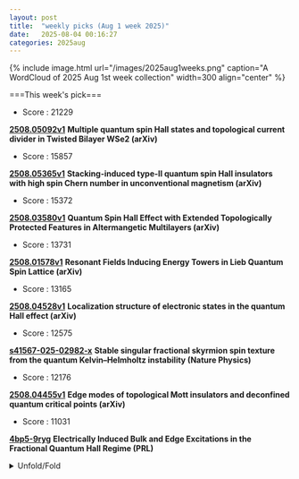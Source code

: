 ```yaml
---
layout: post
title:  "weekly picks (Aug 1 week 2025)"
date:   2025-08-04 00:16:27
categories: 2025aug
---
```


{% include image.html url="/images/2025aug1weeks.png" caption="A WordCloud of 2025 Aug 1st week collection" width=300 align="center" %}




===This week's pick===


* Score : 21229

**[2508.05092v1](https://arxiv.org/abs/2508.05092)** **Multiple quantum spin Hall states and topological current divider in Twisted Bilayer WSe2 (arXiv)**



* Score : 15857

**[2508.05365v1](https://arxiv.org/abs/2508.05365)** **Stacking-induced type-II quantum spin Hall insulators with high spin Chern number in unconventional magnetism (arXiv)**





* Score : 15372

**[2508.03580v1](https://arxiv.org/abs/2508.03580)** **Quantum Spin Hall Effect with Extended Topologically Protected Features in Altermangetic Multilayers (arXiv)**


* Score : 13731

**[2508.01578v1](https://arxiv.org/abs/2508.01578)** **Resonant Fields Inducing Energy Towers in Lieb Quantum Spin Lattice (arXiv)**


* Score : 13165

**[2508.04528v1](https://arxiv.org/abs/2508.04528)** **Localization structure of electronic states in the quantum Hall effect (arXiv)**


* Score : 12575

**[s41567-025-02982-x](https://www.nature.com/articles/s41567-025-02982-x)** **Stable singular fractional skyrmion spin texture from the quantum Kelvin–Helmholtz instability (Nature Physics)**

* Score : 12176

**[2508.04455v1](https://arxiv.org/abs/2508.04455)** **Edge modes of topological Mott insulators and deconfined quantum critical points (arXiv)**


* Score : 11031

**[4bp5-9ryg](http://link.aps.org/doi/10.1103/4bp5-9ryg)** **Electrically Induced Bulk and Edge Excitations in the Fractional Quantum Hall Regime (PRL)**


<details id="myDetails">
  <summary> Unfold/Fold </summary>
  {% capture markdowncontent %}


---
08/09







1. **[mqjd-rwrb](http://link.aps.org/doi/10.1103/mqjd-rwrb)** Search for Higher Harmonic Signals from Close White Dwarf Binaries in the mHz Band (PRL)

1. **[ljbj-tz7g](http://link.aps.org/doi/10.1103/ljbj-tz7g)** Polarization Faticons: Chiral Localized Structures in Self-Defocusing Kerr Resonators (PRL)

1. **[nsg2-scpg](http://link.aps.org/doi/10.1103/nsg2-scpg)** Charged Particle Cross-Field Transport due to Geometric Jumps of Adiabatic Invariant (PRL)

1. **[s31t-tjl9](http://link.aps.org/doi/10.1103/s31t-tjl9)** Emergent Universal Drag Law in a Model of Superflow (PRL)

1. **[ty86-f2yt](http://link.aps.org/doi/10.1103/ty86-f2yt)** Persistent Spin Grids with a Spin-Orbit-Coupled 2D Electron Gas (PRL)

1. **[wjvv-lp7n](http://link.aps.org/doi/10.1103/wjvv-lp7n)** Observation and Control of Chiral Spin Frustration in BiYIG Thin Films (PRL)

1. **[j5cv-rffq](http://link.aps.org/doi/10.1103/j5cv-rffq)** Coherent Coulomb Intra- and Intervalley Many-Body Effects in Single-Layer Transition Metal Dichalcogenides (PRL)

1. **[5pks-qz6b](http://link.aps.org/doi/10.1103/5pks-qz6b)** Systematic Biases in Estimating the Properties of Black Holes Due to Inaccurate Gravitational-Wave Models (PRX)

1. **[7l91-gw77](http://link.aps.org/doi/10.1103/7l91-gw77)** Geometric Floquet Theory (PRX)

1. **[8wjq-ns94](http://link.aps.org/doi/10.1103/8wjq-ns94)** Thermodynamic uncertainty relation of a quantum mechanically coupled two-qubit system (PRR)

1. **[h9b6-md2f](http://link.aps.org/doi/10.1103/h9b6-md2f)** Multiple physical quantities sensors based on non-Hermitian topological systems with an impurity (PRR)

1. **[m3np-p5xj](http://link.aps.org/doi/10.1103/m3np-p5xj)** Entanglement asymmetry dynamics in random quantum circuits (PRR)

1. **[vh99-hdhh](http://link.aps.org/doi/10.1103/vh99-hdhh)** Mobile impurity in a two-leg bosonic ladder (PRR)

1. **[1yr5-sn98](http://link.aps.org/doi/10.1103/1yr5-sn98)** Nonlocal correlations in quantum energy teleportation: Perspectives from their Majorana representations and information thermodynamics (PRR)

1. **[f63d-4hrh](http://link.aps.org/doi/10.1103/f63d-4hrh)** Coincidence measurement of two-photon double ionization of argon through an autoionizing resonance (PRRL)

1. **[6msj-wh2f](http://link.aps.org/doi/10.1103/6msj-wh2f)** Quantum-limited imaging of a nanomechanical resonator with a spatial mode sorter (PRRL)




---
08/08


1. **[2508.04763v1](https://arxiv.org/abs/2508.04763)** Unstable periodic orbits galore and quantum hyperscarring in highly frustrated magnets (arXiv)

1. **[2508.04773v1](https://arxiv.org/abs/2508.04773)** Spin-resolved quasiparticle interference patterns on altermagnets via non-spin-resolved scanning tunneling microscopy (arXiv)

1. **[2508.04788v1](https://arxiv.org/abs/2508.04788)** Quantum-impurity sensing of altermagnetic order (arXiv)

1. **[2508.04835v1](https://arxiv.org/abs/2508.04835)** A Comprehensive Study on A2PdH2: From Ambient to High Pressure (arXiv)

1. **[2508.04867v1](https://arxiv.org/abs/2508.04867)** Robust surface superconductivity and vortex lattice in the Weyl semimetal gamma-PtBi2 (arXiv)

1. **[2508.04909v1](https://arxiv.org/abs/2508.04909)** Observation of \sigma-\pi coupling and mode selection in optically trapped artificial polariton molecules (arXiv)

1. **[2508.04910v1](https://arxiv.org/abs/2508.04910)** Micromagnetic Design of Bias-Free Reconfigurable Microwave Properties in Hexagonal Shaped Multilayer Nanomagnets (arXiv)

1. **[2508.04927v1](https://arxiv.org/abs/2508.04927)** Engineering Topological Materials (arXiv)

1. **[2508.04935v1](https://arxiv.org/abs/2508.04935)** Chern junctions in Moire-Patterned Graphene/PbI2 (arXiv)

1. **[2508.04973v1](https://arxiv.org/abs/2508.04973)** Extraordinary surface critical behavior induced by a topological dimer phase in a two-dimensional Heisenberg quantum magnet (arXiv)

1. **[2508.05010v1](https://arxiv.org/abs/2508.05010)** Strongly correlated electronic superconductivity in the noncentrosymmetric Re-Os-based high/medium-entropy alloys (arXiv)

1. **[2508.05030v1](https://arxiv.org/abs/2508.05030)** Aharonov-Bohm interference from coherent spin-polarized edge transport in Fe(Te,Se) superconducting rings (arXiv)

1. **[2508.05057v1](https://arxiv.org/abs/2508.05057)** Theory of magnon hydrodynamics in collinear antiferromagnets (arXiv)

1. **[2508.05075v1](https://arxiv.org/abs/2508.05075)** Superconducting gap symmetry of 2DEG at (111)-oriented LaAlO3/SrTiO3 interface (arXiv)



1. **[2508.05101v1](https://arxiv.org/abs/2508.05101)** Non-Hermitian superconducting diode effect (arXiv)

1. **[2508.05133v1](https://arxiv.org/abs/2508.05133)** Symmetry breaking and competing valence bond states in the star lattice Heisenberg antiferromagnet (arXiv)

1. **[2508.05196v1](https://arxiv.org/abs/2508.05196)** Electronic mean free path of the cuprate superconductor Bi2Sr2CaCu2O8+delta from thermal Hall conductivity (arXiv)

1. **[2508.05203v1](https://arxiv.org/abs/2508.05203)** Unraveling Size Dependent Bi- and Tri-exciton Characteristics in CdSe/CdS Core/Shell Quantum Dots via Ensemble Time Gated Heralded Spectroscopy (arXiv)

1. **[2508.05216v1](https://arxiv.org/abs/2508.05216)** Quantum criticality and emergent orders in the spin-1 bilinear-biquadratic-Kitaev chain (arXiv)



1. **[2508.05403v1](https://arxiv.org/abs/2508.05403)** Quantum many-body scarring from Kramers-Wannier duality (arXiv)

1. **[2508.05406v1](https://arxiv.org/abs/2508.05406)** Global Tensor Network Renormalization for 2D Quantum systems: A new window to probe universal data from thermal transitions (arXiv)

1. **[2508.05413v1](https://arxiv.org/abs/2508.05413)** Universal relations between thermoelectrics and noise in mesoscopic transport across a tunnel junction (arXiv)

1. **[2508.05494v1](https://arxiv.org/abs/2508.05494)** Symmetry Resolved Entanglement Entropy in a Non-Abelian Fractional Quantum Hall State (arXiv)

1. **[2508.05576v1](https://arxiv.org/abs/2508.05576)** Nonreciprocal inertial spin-wave dynamics in twisted magnetic nanostrips (arXiv)

1. **[2508.04774v1](https://arxiv.org/abs/2508.04774)** Universal quantum phase classification on quantum computers from machine learning (arXiv)

1. **[2508.04990v1](https://arxiv.org/abs/2508.04990)** Generalization of anomaly formula for time reversal symmetry in (2+1)D abelian bosonic TQFTs (arXiv)

1. **[2508.05300v1](https://arxiv.org/abs/2508.05300)** Enhanced spin-to-charge conversion in La0.67Sr0.33MnO3/NdNiO3 bilayers at the nickelate metal-insulator phase transition (arXiv)

1. **[2508.05333v1](https://arxiv.org/abs/2508.05333)** High Purcell enhancement in all-TMDC nanobeam resonator designs with optically active monolayers for nanolasers (arXiv)






---
08/07




1. **[science.adu5329](https://www.science.org/doi/10.1126/science.adu5329)** Single-photon detection enabled by negative differential conductivity in moiré superlattices (Science)

1. **[ne-fifth-computer-science-papers-may-include-ai-content](https://www.science.org/content/article/one-fifth-computer-science-papers-may-include-ai-content)** One-fifth of computer science papers may include AI content (Science)


1. **[s41567-025-02962-1](https://www.nature.com/articles/s41567-025-02962-1)** Frustrated electron motion arising from the orbital configuration in a layered metal (Nature Physics)

1. **[s41567-025-02988-5](https://www.nature.com/articles/s41567-025-02988-5)** Fast optical control of a coherent hole spin in a microcavity (Nature Physics)

1. **[s41567-025-02953-2](https://www.nature.com/articles/s41567-025-02953-2)** Frustrated electron hopping from the orbital configuration in a two-dimensional lattice (Nature Physics)

1. **[s41598-025-14399-w](https://www.nature.com/articles/s41598-025-14399-w)** Author Correction: Legendre based neural networks integrated with heuristic algorithms for the analysis of Lorenz chaotic model: an intelligent and comparative study (Scientific Reports)





1. **[k1gq-k8m7](http://link.aps.org/doi/10.1103/k1gq-k8m7)** Strong Kitaev Interaction in BaCo2(AsO4)2 (PRL)




1. **[2508.03761v1](https://arxiv.org/abs/2508.03761)** Topological domain-wall states from Umklapp scattering in twisted bilayer graphene (arXiv)

1. **[2508.03821v1](https://arxiv.org/abs/2508.03821)** Absence of dissipation-free topological edge states in quadratic open fermions (arXiv)

1. **[2508.03873v1](https://arxiv.org/abs/2508.03873)** Microwave characterization of superconducting coplanar resonators made out of granular aluminium (arXiv)

1. **[2508.03899v1](https://arxiv.org/abs/2508.03899)** Longitudinal magnons in large-S easy-axis magnets (arXiv)

1. **[2508.03915v1](https://arxiv.org/abs/2508.03915)** Composite Fermion Theory of Fractional Chern Insulator Stability (arXiv)

1. **[2508.03928v1](https://arxiv.org/abs/2508.03928)** Hybrid metal-semiconductor quantum dots in InAs as a platform for quantum simulation (arXiv)

1. **[2508.03995v1](https://arxiv.org/abs/2508.03995)** Angle-resolved photoemission intensity for multi-orbital bands: Complex interplay between the self-energy matrix and the optical matrix elements (arXiv)

1. **[2508.04007v1](https://arxiv.org/abs/2508.04007)** Transmon qubit using Sn as a junction superconductor (arXiv)

1. **[2508.04142v1](https://arxiv.org/abs/2508.04142)** Straightforward Method to Orient Black Phosphorus from Bulk to Thin Layers using a Standard Green Laser (arXiv)

1. **[2508.04184v1](https://arxiv.org/abs/2508.04184)** Effect of screening on Seebeck coefficient in bilayer graphene/AlGaAs electron gas (arXiv)

1. **[2508.04188v1](https://arxiv.org/abs/2508.04188)** d-vector precession induced pumping in topological p-wave superconductors (arXiv)

1. **[2508.04212v1](https://arxiv.org/abs/2508.04212)** Symmetric versus antisymmetric strain tuning of the valence transition in Yb(In1-xAgx)Cu4 (arXiv)

1. **[2508.04238v1](https://arxiv.org/abs/2508.04238)** Cooperative Jahn-Teller dynamics of boron clusters in the infrared conductivity of heavy fermion metal CeB6 and unconventional superconductor ZrB12 (arXiv)

1. **[2508.04385v1](https://arxiv.org/abs/2508.04385)** Ultrafast Raman probe of the photoinduced superconducting to normal state transition in the cuprate Bi2Sr2CaCu2O8+delta (arXiv)

1. **[2508.04433v1](https://arxiv.org/abs/2508.04433)** Nematic chiral Superconductivity driven by chiral loop current order in kagome metals (arXiv)

1. **[2508.04449v1](https://arxiv.org/abs/2508.04449)** Inelastic electron tunneling through adatoms and molecular nanomagnets (arXiv)

1. **[2508.04455v1](https://arxiv.org/abs/2508.04455)** Edge modes of topological Mott insulators and deconfined quantum critical points (arXiv)

1. **[2508.04519v1](https://arxiv.org/abs/2508.04519)** Density of States (Gate) - Controlled Andreev Molecule and Sensor (arXiv)



1. **[2508.04554v1](https://arxiv.org/abs/2508.04554)** Intertwined Electron pairing in the Bilayer Two-orbital Kanamori-Hubbard Model: a Unified Picture of Two Superconductivities in La3Ni2O7 (arXiv)

1. **[2508.04574v1](https://arxiv.org/abs/2508.04574)** Quantum and classical Shapiro steps in small Josephson junctions (arXiv)

1. **[2508.04620v1](https://arxiv.org/abs/2508.04620)** Light induced transitions of valley Chern numbers and flat bands in a non-twisted moire graphene-hexagonal boron nitride superlattice (arXiv)

1. **[2508.03802v1](https://arxiv.org/abs/2508.03802)** Geometric fragmentation and anomalous thermalization in cubic dimer model (arXiv)

1. **[2508.03973v1](https://arxiv.org/abs/2508.03973)** Charge sensitivity in the transmon regime (arXiv)

1. **[2508.04321v1](https://arxiv.org/abs/2508.04321)** High-Sensitivity Photonic Crystal Biosensors using Topological Light Trapping (arXiv)

1. **[2508.04388v1](https://arxiv.org/abs/2508.04388)** Theory of circular dichroism in resonant inelastic x-ray scattering (arXiv)

1. **[2508.04477v1](https://arxiv.org/abs/2508.04477)** Nature of field-induced transitions and hysteretic magnetoresistance in non-collinear antiferromagnet EuIn2As2 (arXiv)

1. **[2508.04591v1](https://arxiv.org/abs/2508.04591)** Growth of few-layer molecular crystals of PTCDI on hexagonal boron nitride by microspacing air-gap sublimation (arXiv)

1. **[2508.04693v1](https://arxiv.org/abs/2508.04693)** Finite 2-group gauge theory and its 3+1D lattice realization (arXiv)










---
08/06



1. **[s41467-025-62773-z](https://www.nature.com/articles/s41467-025-62773-z)** Author Correction: Topology meets time-reversal symmetry breaking in FeSe<sub>1−<i>x</i></sub>Te<sub><i>x</i></sub> superconductors (Nature Communications)

1. **[s41467-025-62458-7](https://www.nature.com/articles/s41467-025-62458-7)** Two-step detection of Lewy body pathology via smell-function testing and CSF α-synuclein seed amplification (Nature Communications)

1. **[s41598-025-13980-7](https://www.nature.com/articles/s41598-025-13980-7)** Ultrasensitive detection of amlodipine using plasmonic optical fiber sensors enhanced with graphene oxide and chitosan nanocomposite (Scientific Reports)

1. **[s41598-025-13928-x](https://www.nature.com/articles/s41598-025-13928-x)** Coal-forming sedimentary model and its control on vertical reservoir heterogeneity of the upper carboniferous Benxi formation in Ordos basin, China (Scientific Reports)






1. **[5vyx-k877](http://link.aps.org/doi/10.1103/5vyx-k877)** Critical Dynamics in Short-Range Quadratic Hamiltonians (PRL)

1. **[p1z9-6w93](http://link.aps.org/doi/10.1103/p1z9-6w93)** Scalable Improvement of the Generalized Toffoli Gate Realization Using Trapped-Ion-Based Qutrits (PRL)

1. **[dy4m-gq5c](http://link.aps.org/doi/10.1103/dy4m-gq5c)** Continuous-Variable Designs and Design-Based Shadow Tomography from Random Lattices (PRL)

1. **[14xz-d7xf](http://link.aps.org/doi/10.1103/14xz-d7xf)** Nature of Phase Transitions and Metastability in Scalar-Tensor Theories (PRL)

1. **[fsg7-bs7q](http://link.aps.org/doi/10.1103/fsg7-bs7q)** Universality of Rényi Entropy in Conformal Field Theory (PRL)





1. **[7lm1-wm3y](http://link.aps.org/doi/10.1103/7lm1-wm3y)** Dynamically Induced Multiferroic Polarization (PRL)

1. **[cdvf-xnfw](http://link.aps.org/doi/10.1103/cdvf-xnfw)** Mach Reflection and Expansion of Two-Dimensional Dispersive Shock Waves (PRL)

1. **[4783-dkt8](http://link.aps.org/doi/10.1103/4783-dkt8)** Real 2D Galvanostatic Model: Encoding Physicochemical Heterogeneity into a Full Battery (PRL)




1. **[2508.02781v1](https://arxiv.org/abs/2508.02781)** Quantum Geometry of Altermagnetic Magnons Probed by Light (arXiv)

1. **[2508.03028v1](https://arxiv.org/abs/2508.03028)** Self-assembled fluorescent nanodiamond layers for quantum imaging (arXiv)

1. **[2508.03029v1](https://arxiv.org/abs/2508.03029)** Dichotomy of flat bands in the van der Waals ferromagnet Fe5GeTe2 (arXiv)

1. **[2508.03033v1](https://arxiv.org/abs/2508.03033)** Observation of Embedded Topology in a Trivial Bulk via Projective Crystal Symmetry (arXiv)

1. **[2508.03035v1](https://arxiv.org/abs/2508.03035)** Dielectric Substrate Dependence of Thermoelectric Transport in BLG-GaAs-BLG Heterostructures (arXiv)

1. **[2508.03116v1](https://arxiv.org/abs/2508.03116)** Electronic ordering driven by flat band nesting in a van der Waals magnet Fe5GeTe2 (arXiv)

1. **[2508.03219v1](https://arxiv.org/abs/2508.03219)** Quantum Bipolar Thermoelectricity (arXiv)

1. **[2508.03234v1](https://arxiv.org/abs/2508.03234)** Organic altermagnets based in two-dimensional nanographene frameworks (arXiv)

1. **[2508.03257v1](https://arxiv.org/abs/2508.03257)** Microscopic Theory of Light-Induced Coherent Phonons Mediated by Quantum Geometry (arXiv)

1. **[2508.03290v1](https://arxiv.org/abs/2508.03290)** Berry Curvature of Low-Energy Excitons in Rhombohedral Graphene (arXiv)

1. **[2508.03347v1](https://arxiv.org/abs/2508.03347)** From Wye-Delta to Cross-Square Recursion Configurations in Graphene-Based Quantum Hall Arrays (arXiv)

1. **[2508.03364v1](https://arxiv.org/abs/2508.03364)** Engineering subgap states in superconductors by altermagnetism (arXiv)

1. **[2508.03378v1](https://arxiv.org/abs/2508.03378)** Magnon Spin Current Modulation through Site-Specific Doping in a Compensated Iron Garnet (arXiv)

1. **[2508.03414v1](https://arxiv.org/abs/2508.03414)** Interstitial oxygen order and its competition with superconductivity in La2PrNi2O7+delta (arXiv)

1. **[2508.03528v1](https://arxiv.org/abs/2508.03528)** Out-of-equilibrium nonlinear model of thermoelectricity in superconducting tunnel junctions (arXiv)



1. **[2508.03659v1](https://arxiv.org/abs/2508.03659)** A noninvasive and nonadiabatic quantum Maxwell demon (arXiv)

1. **[2508.03664v1](https://arxiv.org/abs/2508.03664)** Ising spin ladders of orthopyroxene CoGeO3 (arXiv)

1. **[2508.02788v1](https://arxiv.org/abs/2508.02788)** Measurement-Induced Entanglement in Conformal Field Theory (arXiv)

1. **[2508.02793v1](https://arxiv.org/abs/2508.02793)** Strong electron-electron interactions in a dilute weakly-localized metal near a metal-to-insulator transition (arXiv)

1. **[2508.02946v1](https://arxiv.org/abs/2508.02946)** Observation of Purcell Effect in Electrically Coupled Cavity-Magnet System (arXiv)

1. **[2508.02956v1](https://arxiv.org/abs/2508.02956)** Autonomous Inorganic Materials Discovery via Multi-Agent Physics-Aware Scientific Reasoning (arXiv)

1. **[2508.03045v1](https://arxiv.org/abs/2508.03045)** Simultaneous photonic and phononic bandgaps in a hexagonal lattice geometry with gradually transforming circular-to-triangular air gap holes (arXiv)

1. **[2508.03302v1](https://arxiv.org/abs/2508.03302)** Topological invariants and topological charges in photonic systems (arXiv)

1. **[2508.03427v1](https://arxiv.org/abs/2508.03427)** Symmetry-breaking-induced topology in FeSe (arXiv)

1. **[2508.03450v1](https://arxiv.org/abs/2508.03450)** Macroscopic entanglement between localized domain walls inside a cavity (arXiv)

1. **[2508.03532v1](https://arxiv.org/abs/2508.03532)** Comments on QED3 in a Magnetic Field (arXiv)










---
08/05


1. **[s41567-025-03013-5](https://www.nature.com/articles/s41567-025-03013-5)** Author Correction: High-efficiency optical training of itinerant two-dimensional magnets (Nature Physics)

1. **[s41563-025-02304-9](https://www.nature.com/articles/s41563-025-02304-9)** Reconfigurable magnetic order in 2D materials (Nature Materials)





1. **[kzf6-yx24](http://link.aps.org/doi/10.1103/kzf6-yx24)** Chirally Protected State Manipulation by Tuning One-Dimensional Statistics (PRL)

1. **[qs29-2xqc](http://link.aps.org/doi/10.1103/qs29-2xqc)** Ising Machine by Dimensional Collapse of Nonlinear Polarization Oscillators (PRL)

1. **[mbjb-x6mn](http://link.aps.org/doi/10.1103/mbjb-x6mn)** Visualization of Intervalley Coherent Phase in PtSe2/bilayer Graphene Heterojunction (PRL)

1. **[84p5-s6lj](http://link.aps.org/doi/10.1103/84p5-s6lj)** Polarons and Exciton Polarons in Two-Dimensional Polar Materials (PRL)

1. **[bwwv-f247](http://link.aps.org/doi/10.1103/bwwv-f247)** Magnetic and Ferroelectric Phase Diagram of Twisted CrI3 Layers (PRL)

1. **[rqsn-bzr6](http://link.aps.org/doi/10.1103/rqsn-bzr6)** Large Deviations in Switching Diffusion: From Free Cumulants to Dynamical Transitions (PRL)

1. **[j19g-c2nh](http://link.aps.org/doi/10.1103/j19g-c2nh)** Nematic Order from Phase Synchronization of Shape Oscillations (PRL)




1. **[2508.00964v1](https://arxiv.org/abs/2508.00964)** Topolectrical circuit theory and realizations of topological, non-linear, and non-Hermitian phenomena (arXiv)

1. **[2508.00986v1](https://arxiv.org/abs/2508.00986)** Nematic and partially polarized phases in rhombohedral graphene with varying number of layers: An extensive Hartree-Fock Study (arXiv)

1. **[2508.00999v1](https://arxiv.org/abs/2508.00999)** Extraordinary transition at the edge of a correlated topological insulator (arXiv)

1. **[2508.01011v1](https://arxiv.org/abs/2508.01011)** Band mixing effects in one-dimensional charge transfer insulators (arXiv)

1. **[2508.01027v1](https://arxiv.org/abs/2508.01027)** Dynamic Interfacial Quantum Dipoles in Charge Transfer Heterostructures (arXiv)

1. **[2508.01241v1](https://arxiv.org/abs/2508.01241)** Sliding two-dimensional superconductivity and charge-density-wave state in a bulk crystal (arXiv)

1. **[2508.01284v1](https://arxiv.org/abs/2508.01284)** Mixed spin states for robust ferromagnetism in strained SrCoO3 thin films (arXiv)

1. **[2508.01295v1](https://arxiv.org/abs/2508.01295)** Opto- and magneto-tunable exceptional degeneracies in non-Hermitian ferromagnet/p-wave magnet junctions (arXiv)

1. **[2508.01297v1](https://arxiv.org/abs/2508.01297)** Unified description of cuprate superconductors by fractionalized electrons emerging from integrated analyses of photoemission spectra and quasiparticle interference (arXiv)

1. **[2508.01376v1](https://arxiv.org/abs/2508.01376)** Transport in Single Quantum Dots: A Review from Linear Response to Nonlinear Regimes (arXiv)

1. **[2508.01421v1](https://arxiv.org/abs/2508.01421)** Metallophilicity Enhances Electron Transport through Parallel Organometallic 1D Chain Junctions Formed In Situ (arXiv)



1. **[2508.01584v1](https://arxiv.org/abs/2508.01584)** Twistronics and moire superlattice physics in 2D transition metal dichalcogenides (arXiv)

1. **[2508.01627v1](https://arxiv.org/abs/2508.01627)** Using surface plasmons to detect spin inertia (arXiv)

1. **[2508.01760v1](https://arxiv.org/abs/2508.01760)** Quantum Path-integral Method for Fictitious Particle Hubbard Model (arXiv)

1. **[2508.01783v1](https://arxiv.org/abs/2508.01783)** Floquet theory and applications in open quantum and classical systems (arXiv)

1. **[2508.01927v1](https://arxiv.org/abs/2508.01927)** Advanced SQUID-on-lever scanning probe for high-sensitivity magnetic microscopy with sub-100-nm spatial resolution (arXiv)

1. **[2508.01945v1](https://arxiv.org/abs/2508.01945)** The birefringent spin-laser as a system of coupled harmonic oscillators (arXiv)

1. **[2508.01946v1](https://arxiv.org/abs/2508.01946)** Orbital Inverse Faraday and Cotton-Mouton Effects in Hall Fluids (arXiv)

1. **[2508.01967v1](https://arxiv.org/abs/2508.01967)** From trigonal to triclinic: Symmetry-tuned Rashba effects in buckled honeycomb SrHfO3-based heterostructures (arXiv)

1. **[2508.01979v1](https://arxiv.org/abs/2508.01979)** Benchmarking total energies with Hund's J terms in Hubbard-corrected spin-crossover chemistry (arXiv)

1. **[2508.01985v1](https://arxiv.org/abs/2508.01985)** Topological phases and spontaneous symmetry breaking: the revenge of the original Su-Schrieffer-Heeger model (arXiv)

1. **[2508.02024v1](https://arxiv.org/abs/2508.02024)** Significant Mobility Enhancement in Coupled AlGaN/GaN Quantum Wells considering Inter-Well Distance and Asymmetric Widths (arXiv)

1. **[2508.02088v1](https://arxiv.org/abs/2508.02088)** A Clarification on Quantum-Metric-Induced Nonlinear Transport (arXiv)

1. **[2508.02090v1](https://arxiv.org/abs/2508.02090)** Symmetry-adapted models for multifold fermions with spin-orbit coupling (arXiv)

1. **[2508.02099v1](https://arxiv.org/abs/2508.02099)** Inertial Imaging of Dual Mass Distributions on a Graphene Nanodrum: A Computational Study (arXiv)

1. **[2508.02201v1](https://arxiv.org/abs/2508.02201)** The Magnetic Ground State of Atacamite Cu2Cl(OH)3: The Crucial Role of Frustrated Zigzag Chains Revealed by Inelastic Neutron Scattering (arXiv)

1. **[2508.02221v1](https://arxiv.org/abs/2508.02221)** A theory of strange metals (arXiv)

1. **[2508.02365v1](https://arxiv.org/abs/2508.02365)** Breaking Peierls theorem in polyacetylene chains via topological design (arXiv)

1. **[2508.02378v1](https://arxiv.org/abs/2508.02378)** Detecting entanglement with transport measurement in weakly interacting and fluctuating systems (arXiv)

1. **[2508.02380v1](https://arxiv.org/abs/2508.02380)** Classical-to-Quantum Crossover in 2D TMD Field-Effect Transistors: A First-Principles Study via Sub-10 nm Channel Scaling Beyond the Boltzmann Tyranny (arXiv)

1. **[2508.02486v1](https://arxiv.org/abs/2508.02486)** Three-magnon scattering of spin wave on edge-localized mode in thin ferromagnetic film (arXiv)

1. **[2508.02492v1](https://arxiv.org/abs/2508.02492)** Theory of nonlinear magnetoelectric transport effects in normal-metal - magnetic-insulator heterostructures (arXiv)

1. **[2508.02661v1](https://arxiv.org/abs/2508.02661)** Classification of Average Crystalline Topological Superconductors through a Generalized Real-Space Construction (arXiv)

1. **[2508.02662v1](https://arxiv.org/abs/2508.02662)** Simulating high-temperature superconductivity in moire WSe2 (arXiv)

1. **[2508.01033v1](https://arxiv.org/abs/2508.01033)** Demonstration of an always-on exchange-only spin qubit (arXiv)

1. **[2508.01072v1](https://arxiv.org/abs/2508.01072)** Biorthogonal Neural Network Approach to Two-Dimensional Non-Hermitian Systems (arXiv)

1. **[2508.01692v1](https://arxiv.org/abs/2508.01692)** Bose-Hubbard model in the canonical ensemble: a beyond mean-field approach (arXiv)

1. **[2508.01767v1](https://arxiv.org/abs/2508.01767)** Topology in Holographic Mean-Field Theory at Zero and Finite Temperature (arXiv)

1. **[2508.01826v1](https://arxiv.org/abs/2508.01826)** Mesoscale variations of chemical and electronic landscape on the surface of Weyl semimetal Co3Sn2S2 visualized by ARPES and XPS (arXiv)

1. **[2508.02011v1](https://arxiv.org/abs/2508.02011)** Flat bands, Dirac cones, and higher-order band crossings in twisted multilayer graphene (arXiv)

1. **[2508.02326v1](https://arxiv.org/abs/2508.02326)** Hollow Lattice Tensor Gauge Theories with Bosonic Matter (arXiv)

1. **[2508.02424v1](https://arxiv.org/abs/2508.02424)** Quantum Cluster State Spin Chain with Ising Fusion Category Symmetry: A Perspective from Weak Hopf SymTFT (arXiv)

1. **[2508.02475v1](https://arxiv.org/abs/2508.02475)** Co-designed reflective and leaky-waveguide low-pass filter for superconducting circuits (arXiv)

1. **[2508.02531v1](https://arxiv.org/abs/2508.02531)** Thermal effects in conformal field theories (arXiv)

1. **[2508.02565v1](https://arxiv.org/abs/2508.02565)** The analytically tractable zoo of similarity-induced exceptional structures (arXiv)







---
08/04

1. **[s41598-025-13372-x](https://www.nature.com/articles/s41598-025-13372-x)** Highly robust anisotropic zero refraction effects in semi-Dirac photonic crystals (Scientific Reports)




1. **[2508.00058v1](https://arxiv.org/abs/2508.00058)** Anyon superfluid in trilayer quantum Hall systems (arXiv)

1. **[2508.00118v1](https://arxiv.org/abs/2508.00118)** Dynamical mean field theory with quantum computing (arXiv)

1. **[2508.00214v1](https://arxiv.org/abs/2508.00214)** Explicit equivalence between the spectral localizer and local Chern and winding markers (arXiv)

1. **[2508.00277v1](https://arxiv.org/abs/2508.00277)** The Quadrupole Moment of Higher-Order Topological Insulator at Finite temperature (arXiv)

1. **[2508.00296v1](https://arxiv.org/abs/2508.00296)** High harmonic generation reflecting the sub-cycle evolution of the Mott transition under a mid-infrared electric field (arXiv)

1. **[2508.00342v1](https://arxiv.org/abs/2508.00342)** Uniform electronic states and s-wave superconductivity in a strongly disordered high-entropy compound (RuRhPdIr)0.6Pt0.4Sb (arXiv)

1. **[2508.00347v1](https://arxiv.org/abs/2508.00347)** Self-strain suppression of the metal-to-insulator transition in phase-change oxide devices (arXiv)

1. **[2508.00435v1](https://arxiv.org/abs/2508.00435)** Gapless superconductivity from extremely dilute magnetic disorder in 2H-NbSe2-xSx (arXiv)

1. **[2508.00446v1](https://arxiv.org/abs/2508.00446)** Precision high-speed quantum logic with holes on a natural silicon foundry platform (arXiv)

1. **[2508.00460v1](https://arxiv.org/abs/2508.00460)** Hybrid magnon -- Nambu-Goldstone excitations in topological superconductor/ferromagnetic insulator thin-film heterostructures (arXiv)

1. **[2508.00469v1](https://arxiv.org/abs/2508.00469)** Quantum Geometry Phenomena in Condensed Matter Systems (arXiv)

1. **[2508.00499v1](https://arxiv.org/abs/2508.00499)** Theory of hybrid collective excitations in topological superconductor/ferromagnetic insulator heterostructures (arXiv)

1. **[2508.00519v1](https://arxiv.org/abs/2508.00519)** Localized states and skin effect around non-Hermitian impurities in tight-binding models (arXiv)

1. **[2508.00560v1](https://arxiv.org/abs/2508.00560)** Wave-mixing cathodoluminescence microscopy of low-frequency excitations (arXiv)

1. **[2508.00566v1](https://arxiv.org/abs/2508.00566)** Triplet correlations in superconductor/antiferromagnet heterostructures: dependence on type of antiferromagnetic ordering (arXiv)

1. **[2508.00655v1](https://arxiv.org/abs/2508.00655)** Electronic properties of Kagome metal YbV3Sb4: A First-Principles Study (arXiv)

1. **[2508.00821v1](https://arxiv.org/abs/2508.00821)** Chiral anomaly-induced nonlinear Hall effect in spin-orbit coupled noncentrosymmetric metals (arXiv)

1. **[2309.03382v1](https://arxiv.org/abs/2309.03382)** Vector spin Seebeck effect and spin swapping effect in antiferromagnetic insulators with non-collinear spin structure (arXiv)

1. **[2508.00082v1](https://arxiv.org/abs/2508.00082)** Switchable Exchange Bias Resulting from Correlated Domain Structures in Orthogonally Coupled Antiferromagnet/Ferromagnet van der Waals Heterostructures (arXiv)

1. **[2508.00139v1](https://arxiv.org/abs/2508.00139)** Effective 2D Envelope Function Theory for Silicon Quantum Dots (arXiv)

1. **[2508.00254v1](https://arxiv.org/abs/2508.00254)** Breakdown of Fermi's Golden Rule in 1d systems at non-zero temperature (arXiv)

1. **[2508.00313v1](https://arxiv.org/abs/2508.00313)** Large phonon-drag thermopower polarity reversal in Ba-doped KTaO3 (arXiv)

1. **[2508.00430v1](https://arxiv.org/abs/2508.00430)** The effect of dephasing and spin-lattice relaxation during the switching processes in quantum antiferromagnets (arXiv)

1. **[2508.00437v1](https://arxiv.org/abs/2508.00437)** Replacement-Type Quantum Gates (arXiv)

1. **[2508.00465v1](https://arxiv.org/abs/2508.00465)** Photon-mediated interactions and dynamics of coherently driven quantum emitters in complex photonic environments (arXiv)

1. **[2508.00704v1](https://arxiv.org/abs/2508.00704)** XANES absorption spectra of penta-graphene and penta-SiC2 with different terminations: a computational study (arXiv)






  {% endcapture %}
  {{ markdowncontent | markdownify }}
 </details>

<style>
  details {
    margin: 10px 0;
  }
  summary {
    cursor: pointer;
  }
</style>



<script>
  // Wait for the DOM to be fully loaded
  document.addEventListener('DOMContentLoaded', () => {
    const details = document.getElementById('myDetails');

    // Restore the state from localStorage
    if (localStorage.getItem('detailsOpen') === 'true') {
      details.setAttribute('open', '');
    }

    // Save the state when the details element is toggled
    details.addEventListener('toggle', () => {
      localStorage.setItem('detailsOpen', details.open);
    });
  });
</script>